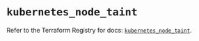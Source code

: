 # `kubernetes_node_taint`

Refer to the Terraform Registry for docs: [`kubernetes_node_taint`](https://registry.terraform.io/providers/hashicorp/kubernetes/2.28.0/docs/resources/node_taint).
